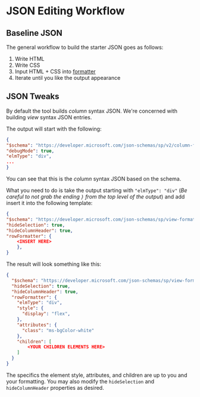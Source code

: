 # JSON Editing Workflow

## Baseline JSON

The general workflow to build the starter JSON goes as follows: 

1. Write HTML
2. Write CSS
3. Input HTML + CSS into [formatter](https://pnp.github.io/List-Formatting/tools/html-formatter-generator/)
4. Iterate until you like the output appearance

## JSON Tweaks

By default the tool builds _column_ syntax JSON. We're concerned with building _view_ syntax JSON entries.

The output will start with the following: 

```json
{
"$schema": "https://developer.microsoft.com/json-schemas/sp/v2/column-formatting.schema.json",
"debugMode": true,
"elmType": "div",
...
}
```

You can see that this is the _column_ syntax JSON based on the schema.

What you need to do is take the output starting with `"elmType": "div"` (_Be careful to not grab the ending `}` from the top level of the output_) and add insert it into the following template:

```json
{
"$schema": "https://developer.microsoft.com/json-schemas/sp/view-formatting.schema.json",
"hideSelection": true,
"hideColumnHeader": true,
"rowFormatter": {
    <INSERT HERE>
    },
}
```
The result will look something like this:

```json
{
  "$schema": "https://developer.microsoft.com/json-schemas/sp/view-formatting.schema.json",
  "hideSelection": true,
  "hideColumnHeader": true,
  "rowFormatter": {
    "elmType": "div",
    "style": {
      "display": "flex",
    },
    "attributes": {
      "class": "ms-bgColor-white"
    },
    "children": [
        <YOUR CHILDREN ELEMENTS HERE>
    ]
  }
}
```

The specifics the element style, attributes, and children are up to you and your formatting. You may also modify the `hideSelection` and `hideColumnHeader` properties as desired.